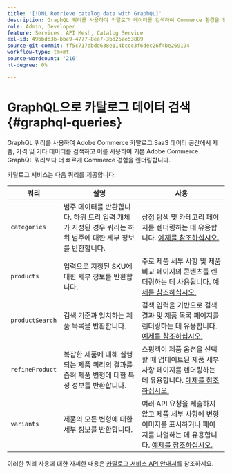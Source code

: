 ```yaml
---
title: '[!DNL Retrieve catalog data with GraphQL]'
description: GraphQL 쿼리를 사용하여 카탈로그 데이터를 검색하여 Commerce 환경을 향상시킵니다.
role: Admin, Developer
feature: Services, API Mesh, Catalog Service
exl-id: 49bbdb3b-bbe9-4777-8ea7-3bd25ae53889
source-git-commit: ff5c717dbdd638e114bccc3f6dec26f4be269194
workflow-type: tm+mt
source-wordcount: '216'
ht-degree: 0%

---
```


# GraphQL으로 카탈로그 데이터 검색 {#graphql-queries}

GraphQL 쿼리를 사용하여 Adobe Commerce 카탈로그 SaaS 데이터 공간에서 제품, 가격 및 기타 데이터를 검색하고 이를 사용하여 기본 Adobe Commerce GraphQL 쿼리보다 더 빠르게 Commerce 경험을 렌더링합니다.

카탈로그 서비스는 다음 쿼리를 제공합니다.

| 쿼리 | 설명 | 사용 |
|-------|-------------|-------|
| `categories` | 범주 데이터를 반환합니다. 하위 트리 입력 개체가 지정된 경우 쿼리는 하위 범주에 대한 세부 정보를 반환합니다. | 상점 탐색 및 카테고리 페이지를 렌더링하는 데 유용합니다. [예제를 참조하십시오.](https://developer.adobe.com/commerce/webapi/graphql/schema/catalog-service/queries/categories/) |
| `products` | 입력으로 지정된 SKU에 대한 세부 정보를 반환합니다. | 주로 제품 세부 사항 및 제품 비교 페이지의 콘텐츠를 렌더링하는 데 사용됩니다. [예제를 참조하십시오.](https://developer.adobe.com/commerce/webapi/graphql/schema/catalog-service/queries/categories/) |
| `productSearch` | 검색 기준과 일치하는 제품 목록을 반환합니다. | 검색 입력을 기반으로 검색 결과 및 제품 목록 페이지를 렌더링하는 데 유용합니다. [예제를 참조하십시오.](https://developer.adobe.com/commerce/webapi/graphql/schema/catalog-service/queries/products/) |
| `refineProduct` | 복잡한 제품에 대해 실행되는 제품 쿼리의 결과를 좁혀 제품 변형에 대한 특정 정보를 반환합니다. | 쇼핑객이 제품 옵션을 선택할 때 업데이트된 제품 세부 사항 페이지를 렌더링하는 데 유용합니다. [예제를 참조하십시오.](https://developer.adobe.com/commerce/webapi/graphql/schema/catalog-service/queries/refine-product/) |
| `variants` | 제품의 모든 변형에 대한 세부 정보를 반환합니다. | 여러 API 요청을 제출하지 않고 제품 세부 사항에 변형 이미지를 표시하거나 페이지를 나열하는 데 유용합니다. [예제를 참조하십시오.](https://developer.adobe.com/commerce/webapi/graphql/schema/catalog-service/queries/product-variants/) |

이러한 쿼리 사용에 대한 자세한 내용은 [카탈로그 서비스 API 안내서](https://developer.adobe.com/commerce/webapi/graphql/schema/catalog-service/)를 참조하세요.
